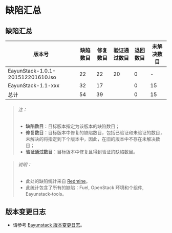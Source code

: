 # 缺陷汇总

## 缺陷汇总

|版本号|缺陷数目|修复数目|验证通过数目|退回数目|未解决数目|
|------|--------|--------|------------|--------|----------|
|EayunStack-1.0.1-201512201610.iso|22|22|20|0|-|
|EayunStack-1.1-xxx|32|17||0|15|
|总计|54|39||0|15|

> ###### 注：
> * **缺陷数目**：目标版本指定为该版本的缺陷数目；
> * **修复数目**：目标版本中修复的缺陷数目，包括已验证和未验证的数目，未解决的将指定到下个版本中，因此，在旧的版本中不存在未解决数目；
> * **验证通过数目**：目标版本中修复且得到验证的缺陷数目。

> ###### 说明：
> * 此处的缺陷统计来自 [Redmine](http://192.168.15.2/projects/eayun_eayunstack/issues)。
> * 此统计包含了所有的缺陷：Fuel, OpenStack 环境和个组件, Eayunstack-tools。

## 版本变更日志

* 请参考 [Eayunstack 版本变更日志](https://github.com/eayunstack/EayunStack-building/blob/master/EayunStack-ISO-ChangeLog)。
